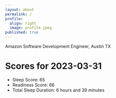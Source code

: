 ```yaml
---
layout: about
permalink: /
profile:
  align: right
  image: profile.jpeg
published: true
---
```


Amazon Software Development Engineer, Austin TX

# Scores for 2023-03-31
- Sleep Score: 65
- Readiness Score: 66 
- Total Sleep Duration: 6 hours and 39 minutes
